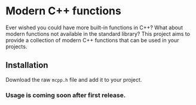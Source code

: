 # Modern C++ functions

Ever wished you could have more built-in functions in C++? What about modern functions not available in the standard library? This project aims to provide a collection of modern C++ functions that can be used in your projects.

## Installation
Download the raw `mcpp.h` file and add it to your project.

### Usage is coming soon after first release.

